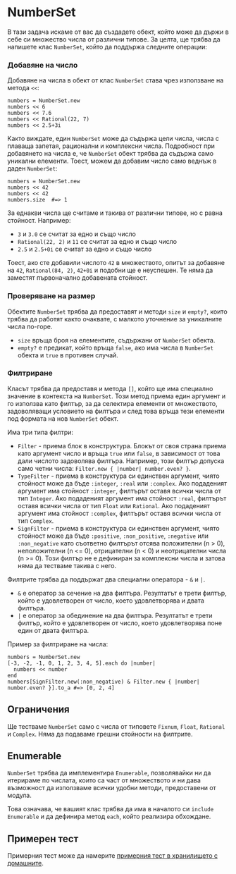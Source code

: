 # NumberSet

В тази задача искаме от вас да създадете обект, който може да държи в себе си множество числа от различни типове. За целта, ще трябва да напишете клас `NumberSet`, който да поддържа следните операции:

### Добавяне на число

Добавяне на числа в обект от клас `NumberSet` става чрез използване на метода `<<`:

    numbers = NumberSet.new
    numbers << 6
    numbers << 7.6
    numbers << Rational(22, 7)
    numbers << 2.5+3i

Както виждате, един `NumberSet` може да съдържа цели числа, числа с плаваща запетая, рационални и комплексни числа. Подробност при добавянето на числа е, че `NumberSet` обект трябва да съдържа само уникални елементи. Тоест, можем да добавим число само веднъж в даден `NumberSet`:

    numbers = NumberSet.new
    numbers << 42
    numbers << 42
    numbers.size  #=> 1

За еднакви числа ще считаме и такива от различни типове, но с равна стойност. Например:

* `3` и `3.0` се считат за едно и също число
* `Rational(22, 2)` и `11` се считат за едно и също число
* `2.5` и `2.5+0i` се считат за едно и също число

Тоест, ако сте добавили числото `42` в множеството, опитът за добавяне на `42`, `Rational(84, 2)`, `42+0i` и подобни ще е неуспешен. Те няма да заместят първоначално добавената стойност.

### Проверяване на размер

Обектите `NumberSet` трябва да предоставят и методи `size` и `empty?`, които трябва да работят както очаквате, с малкото уточнение за уникалните числа по-горе.

* `size` връща броя на елементите, съдържани от `NumberSet` обекта.
* `empty?` е предикат, който връща `false`, ако има числа в `NumberSet` обекта и `true` в противен случай.

### Филтриране

Класът трябва да предоставя и метода `[]`, който ще има специално значение в контекста на `NumberSet`. Този метод приема един аргумент и го използва като филтър, за да селектира елементи от множеството, задоволяващи условието на филтъра и след това връща тези елементи под формата на нов `NumberSet` обект.

Има три типа филтри:

* `Filter` - приема блок в конструктура. Блокът от своя страна приема като аргумент число и връща `true` или `false`, в зависимост от това дали числото задоволява филтъра. Например, този филтър допуска само четни числа: `Filter.new { |number| number.even? }`.
* `TypeFilter` - приема в конструктура си единствен аргумент, чиято стойност може да бъде `:integer`, `:real` или `:complex`. Ако подаденият аргумент има стойност `:integer`, филтърът оставя всички числа от тип `Integer`. Ако подаденият аргумент има стойност `:real`, филтърът оставя всички числа от тип `Float` или `Rational`. Ако подаденият аргумент има стойност `:complex`, филтърът оставя всички числа от тип `Complex`.
* `SignFilter` - приема в конструктура си единствен аргумент, чиято стойност може да бъде `:positive`, `:non_positive`, `:negative` или `:non_negative` като съответно филтърът отсява положителни (n > 0), неположителни (n <= 0), отрицателни (n < 0) и неотрицателни числа (n >= 0). Този филтър не е дефиниран за комплексни числа и затова няма да тестваме такива с него.

Филтрите трябва да поддържат два специални оператора - `&` и `|`.

* `&` е оператор за сечение на два филтъра. Резултатът е трети филтър, който е удовлетворен от число, което удовлетворява и двата филтъра.
* `|` е оператор за обединение на два филтъра. Резултатът е трети филтър, който е удовлетворен от число, което удовлетворява поне един от двата филтъра.

Пример за филтриране на числа:

    numbers = NumberSet.new
    [-3, -2, -1, 0, 1, 2, 3, 4, 5].each do |number|
      numbers << number
    end
    numbers[SignFilter.new(:non_negative) & Filter.new { |number| number.even? }].to_a #=> [0, 2, 4]

## Ограничения

Ще тестваме `NumberSet` само с числа от типовете `Fixnum`, `Float`, `Rational` и `Complex`. Няма да подаваме грешни стойности на филтрите.

## Enumerable

`NumberSet` трябва да имплементира `Enumerable`, позволявайки ни да итерираме по числата, които са част от множеството и ни дава възможност да използваме всички удобни методи, предоставени от модула.

Това означава, че вашият клас трябва да има в началото си `include Enumerable` и да дефинира метод `each`, който реализира обхождане.

## Примерен тест

Примерния тест може да намерите [примерния тест в хранилището с домашните](http://github.com/fmi/ruby-homework/blob/master/tasks/02/sample_spec.rb).
